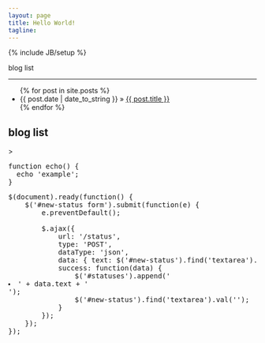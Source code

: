 ```yaml
---
layout: page
title: Hello World!
tagline: 
---
```

{% include JB/setup %}

blog list
_______

<ul class="posts">
  {% for post in site.posts %}
    <li><span>{{ post.date | date_to_string }}</span> &raquo; <a href="{{ BASE_PATH }}{{ post.url }}">{{ post.title }}</a></li>
  {% endfor %}
</ul>

blog list
---------
<script type="text/javascript" src="{{ ASSET_PATH }}/twitter/plugins/syntaxhighlighter_3.0.83/scripts/shBrushPhp.js"></script>>
<pre class="brush: php;">
function echo() {
  echo 'example';
}
</pre>

<pre class="brush: js;">
$(document).ready(function() {
    $('#new-status form').submit(function(e) {
        e.preventDefault();

        $.ajax({
            url: '/status',
            type: 'POST',
            dataType: 'json',
            data: { text: $('#new-status').find('textarea').val() },
            success: function(data) {
                $('#statuses').append('<li>' + data.text + '</li>');
                $('#new-status').find('textarea').val('');
            }
        });
    });
});
</pre>

